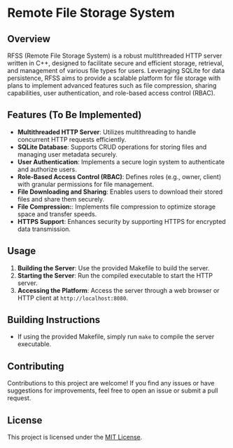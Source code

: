 # Remote File Storage System

## Overview
RFSS (Remote File Storage System) is a robust multithreaded HTTP server written in C++, designed to facilitate secure and efficient storage, retrieval, and management of various file types for users. Leveraging SQLite for data persistence, RFSS aims to provide a scalable platform for file storage with plans to implement advanced features such as file compression, sharing capabilities, user authentication, and role-based access control (RBAC).

## Features (To Be Implemented)
- **Multithreaded HTTP Server**: Utilizes multithreading to handle concurrent HTTP requests efficiently.
- **SQLite Database**:  Supports CRUD operations for storing files and managing user metadata securely.
- **User Authentication**: Implements a secure login system to authenticate and authorize users.
- **Role-Based Access Control (RBAC)**: Defines roles (e.g., owner, client) with granular permissions for file management.
- **File Downloading and Sharing**: Enables users to download their stored files and share them securely.
- **File Compression:**: Implements file compression to optimize storage space and transfer speeds.
- **HTTPS Support**: Enhances security by supporting HTTPS for encrypted data transmission.


## Usage
1. **Building the Server**: Use the provided Makefile to build the server.
2. **Starting the Server**: Run the compiled executable to start the HTTP server.
3. **Accessing the Platform**: Access the server through a web browser or HTTP client at `http://localhost:8080`.


## Building Instructions
- If using the provided Makefile, simply run `make` to compile the server executable.


## Contributing

Contributions to this project are welcome! If you find any issues or have suggestions for improvements, feel free to open an issue or submit a pull request.

## License

This project is licensed under the [MIT License](LICENSE).

